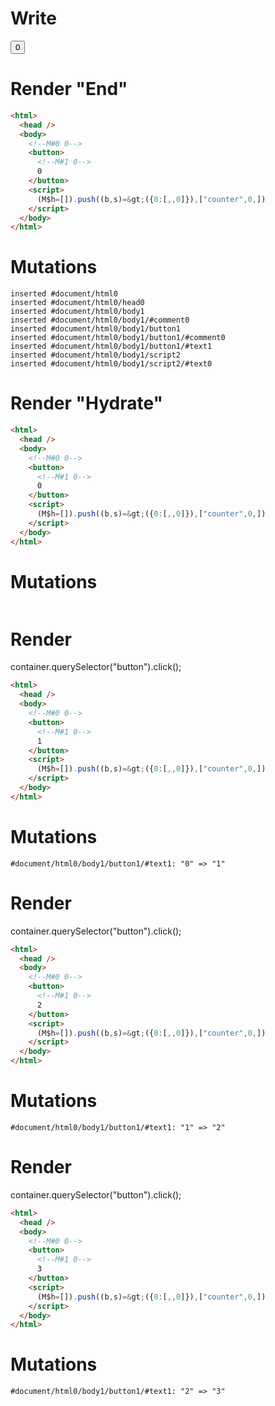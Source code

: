 # Write
  <body><!M#0 0><button><!M#1 0>0</button></body><script>(M$h=[]).push((b,s)=>({0:[,,0]}),["counter",0,])</script>


# Render "End"
```html
<html>
  <head />
  <body>
    <!--M#0 0-->
    <button>
      <!--M#1 0-->
      0
    </button>
    <script>
      (M$h=[]).push((b,s)=&gt;({0:[,,0]}),["counter",0,])
    </script>
  </body>
</html>
```

# Mutations
```
inserted #document/html0
inserted #document/html0/head0
inserted #document/html0/body1
inserted #document/html0/body1/#comment0
inserted #document/html0/body1/button1
inserted #document/html0/body1/button1/#comment0
inserted #document/html0/body1/button1/#text1
inserted #document/html0/body1/script2
inserted #document/html0/body1/script2/#text0
```


# Render "Hydrate"
```html
<html>
  <head />
  <body>
    <!--M#0 0-->
    <button>
      <!--M#1 0-->
      0
    </button>
    <script>
      (M$h=[]).push((b,s)=&gt;({0:[,,0]}),["counter",0,])
    </script>
  </body>
</html>
```

# Mutations
```

```


# Render 
container.querySelector("button").click();

```html
<html>
  <head />
  <body>
    <!--M#0 0-->
    <button>
      <!--M#1 0-->
      1
    </button>
    <script>
      (M$h=[]).push((b,s)=&gt;({0:[,,0]}),["counter",0,])
    </script>
  </body>
</html>
```

# Mutations
```
#document/html0/body1/button1/#text1: "0" => "1"
```


# Render 
container.querySelector("button").click();

```html
<html>
  <head />
  <body>
    <!--M#0 0-->
    <button>
      <!--M#1 0-->
      2
    </button>
    <script>
      (M$h=[]).push((b,s)=&gt;({0:[,,0]}),["counter",0,])
    </script>
  </body>
</html>
```

# Mutations
```
#document/html0/body1/button1/#text1: "1" => "2"
```


# Render 
container.querySelector("button").click();

```html
<html>
  <head />
  <body>
    <!--M#0 0-->
    <button>
      <!--M#1 0-->
      3
    </button>
    <script>
      (M$h=[]).push((b,s)=&gt;({0:[,,0]}),["counter",0,])
    </script>
  </body>
</html>
```

# Mutations
```
#document/html0/body1/button1/#text1: "2" => "3"
```